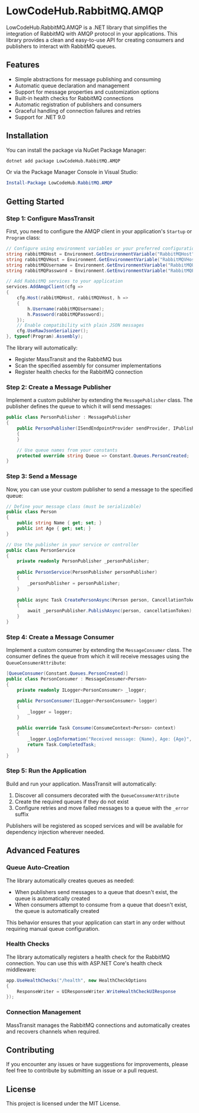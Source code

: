 # LowCodeHub.RabbitMQ.AMQP

LowCodeHub.RabbitMQ.AMQP is a .NET library that simplifies the integration of RabbitMQ with AMQP protocol in your applications. This library provides a clean and easy-to-use API for creating consumers and publishers to interact with RabbitMQ queues.

## Features

- Simple abstractions for message publishing and consuming
- Automatic queue declaration and management
- Support for message properties and customization options
- Built-in health checks for RabbitMQ connections
- Automatic registration of publishers and consumers
- Graceful handling of connection failures and retries
- Support for .NET 9.0

## Installation

You can install the package via NuGet Package Manager:

```bash
dotnet add package LowCodeHub.RabbitMQ.AMQP
```

Or via the Package Manager Console in Visual Studio:

```powershell
Install-Package LowCodeHub.RabbitMQ.AMQP
```

## Getting Started

### Step 1: Configure MassTransit

First, you need to configure the AMQP client in your application's `Startup` or `Program` class:

```csharp
// Configure using environment variables or your preferred configuration approach
string rabbitMQHost = Environment.GetEnvironmentVariable("RabbitMQHost");
string rabbitMQVHost = Environment.GetEnvironmentVariable("RabbitMQVHost");
string rabbitMQUsername = Environment.GetEnvironmentVariable("RabbitMQUsername");
string rabbitMQPassword = Environment.GetEnvironmentVariable("RabbitMQPassword");

// Add RabbitMQ services to your application
services.AddAmqpClient(cfg =>
{
    cfg.Host(rabbitMQHost, rabbitMQVHost, h =>
    {
        h.Username(rabbitMQUsername);
        h.Password(rabbitMQPassword);
    });
    // Enable compatibility with plain JSON messages
    cfg.UseRawJsonSerializer();
}, typeof(Program).Assembly);
```

The library will automatically:
- Register MassTransit and the RabbitMQ bus
- Scan the specified assembly for consumer implementations
- Register health checks for the RabbitMQ connection

### Step 2: Create a Message Publisher

Implement a custom publisher by extending the `MessagePublisher` class. The publisher defines the queue to which it will send messages:

```csharp
public class PersonPublisher : MessagePublisher
{
    public PersonPublisher(ISendEndpointProvider sendProvider, IPublishEndpoint publishEndpoint) : base(sendProvider, publishEndpoint)
    {
    }

    // Use queue names from your constants
    protected override string Queue => Constant.Queues.PersonCreated;
}
```

### Step 3: Send a Message

Now, you can use your custom publisher to send a message to the specified queue:

```csharp
// Define your message class (must be serializable)
public class Person
{
    public string Name { get; set; }
    public int Age { get; set; }
}

// Use the publisher in your service or controller
public class PersonService
{
    private readonly PersonPublisher _personPublisher;
    
    public PersonService(PersonPublisher personPublisher)
    {
        _personPublisher = personPublisher;
    }
    
    public async Task CreatePersonAsync(Person person, CancellationToken cancellationToken)
    {
        await _personPublisher.PublishAsync(person, cancellationToken);
    }
}
```

### Step 4: Create a Message Consumer

Implement a custom consumer by extending the `MessageConsumer` class. The consumer defines the queue from which it will receive messages using the `QueueConsumerAttribute`:

```csharp
[QueueConsumer(Constant.Queues.PersonCreated)]
public class PersonConsumer : MessageConsumer<Person>
{
    private readonly ILogger<PersonConsumer> _logger;

    public PersonConsumer(ILogger<PersonConsumer> logger)
    {
        _logger = logger;
    }

    public override Task Consume(ConsumeContext<Person> context)
    {
        _logger.LogInformation("Received message: {Name}, Age: {Age}", context.Message.Name, context.Message.Age);
        return Task.CompletedTask;
    }
}
```

### Step 5: Run the Application

Build and run your application. MassTransit will automatically:

1. Discover all consumers decorated with the `QueueConsumerAttribute`
2. Create the required queues if they do not exist
3. Configure retries and move failed messages to a queue with the `_error` suffix

Publishers will be registered as scoped services and will be available for dependency injection wherever needed.

## Advanced Features

### Queue Auto-Creation

The library automatically creates queues as needed:

- When publishers send messages to a queue that doesn't exist, the queue is automatically created
- When consumers attempt to consume from a queue that doesn't exist, the queue is automatically created

This behavior ensures that your application can start in any order without requiring manual queue configuration.

### Health Checks

The library automatically registers a health check for the RabbitMQ connection. You can use this with ASP.NET Core's health check middleware:

```csharp
app.UseHealthChecks("/health", new HealthCheckOptions
{
    ResponseWriter = UIResponseWriter.WriteHealthCheckUIResponse
});
```

### Connection Management

MassTransit manages the RabbitMQ connections and automatically creates and recovers channels when required.

## Contributing

If you encounter any issues or have suggestions for improvements, please feel free to contribute by submitting an issue or a pull request.

## License

This project is licensed under the MIT License.

